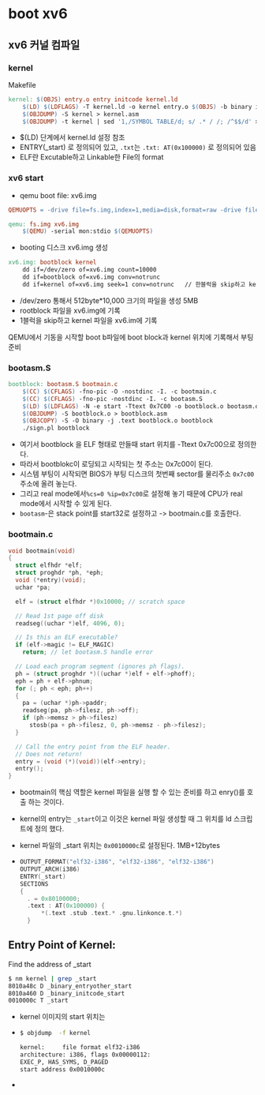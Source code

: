 # boot xv6

## xv6 커널 컴파일

### kernel 

Makefile

```makefile
kernel: $(OBJS) entry.o entry initcode kernel.ld
	$(LD) $(LDFLAGS) -T kernel.ld -o kernel entry.o $(OBJS) -b binary initcode entryother
	$(OBJDUMP) -S kernel > kernel.asm
	$(OBJDUMP) -t kernel | sed '1,/SYMBOL TABLE/d; s/ .* / /; /^$$/d' > kernel.sym
```

* $(LD) 단계에서 kernel.ld  설정 참조
* ENTRY(_start) 로 정의되어 있고, `.txt`는   `.txt: AT(0x100000)` 로 정의되어 있음
* ELF란 Excutable하고 Linkable한 File의 format

###  xv6 start 

* qemu boot file: xv6.img

```makefile
QEMUOPTS = -drive file=fs.img,index=1,media=disk,format=raw -drive file=xv6.img,index=0,media=disk,format=raw -smp $(CPUS) -m 512 $(QEMUEXTRA)

qemu: fs.img xv6.img
	$(QEMU) -serial mon:stdio $(QEMUOPTS)
```

* booting 디스크 xv6.img 생성

```makefile
xv6.img: bootblock kernel
	dd if=/dev/zero of=xv6.img count=10000
	dd if=bootblock of=xv6.img conv=notrunc
	dd if=kernel of=xv6.img seek=1 conv=notrunc   // 한블럭을 skip하고 kernel 파일을 기록한다.
```

* /dev/zero 통해서 512byte*10,000 크기의 파일을 생성 5MB
* rootblock 파일을 xv6.img에 기록
* 1블럭을 skip하고 kernel 파일을 xv6.im에 기록

QEMU에서 기동을 시작할 boot b파일에 boot block과 kernel 위치에 기록해서 부팅 준비

### bootasm.S

```makefile
bootblock: bootasm.S bootmain.c
	$(CC) $(CFLAGS) -fno-pic -O -nostdinc -I. -c bootmain.c
	$(CC) $(CFLAGS) -fno-pic -nostdinc -I. -c bootasm.S
	$(LD) $(LDFLAGS) -N -e start -Ttext 0x7C00 -o bootblock.o bootasm.o bootmain.o
	$(OBJDUMP) -S bootblock.o > bootblock.asm
	$(OBJCOPY) -S -O binary -j .text bootblock.o bootblock
	./sign.pl bootblock
```

* 여기서 bootblock 을 ELF 형태로 만들때  start 위치를 -Ttext 0x7c00으로 정의한다.
* 따라서 bootblokc이 로딩되고 시작되는 첫 주소는 0x7c00이 된다.
* 시스템 부팅이 시작되면 BIOS가 부팅 디스크의 첫번째 sector를  물리주소 `0x7c00` 주소에 올려 놓는다.
* 그리고  real mode에서`%cs=0 %ip=0x7c00`로 설정해 놓기 때문에 CPU가 real mode에서 시작할 수 있게 된다.
* `bootasm`-은 stack point를 start32로 설정하고  -> bootmain.c를 호출한다.

### bootmain.c

```c
void bootmain(void)
{
  struct elfhdr *elf;
  struct proghdr *ph, *eph;
  void (*entry)(void);
  uchar *pa;

  elf = (struct elfhdr *)0x10000; // scratch space

  // Read 1st page off disk
  readseg((uchar *)elf, 4096, 0);

  // Is this an ELF executable?
  if (elf->magic != ELF_MAGIC)
    return; // let bootasm.S handle error

  // Load each program segment (ignores ph flags).
  ph = (struct proghdr *)((uchar *)elf + elf->phoff);
  eph = ph + elf->phnum;
  for (; ph < eph; ph++)
  {
    pa = (uchar *)ph->paddr;
    readseg(pa, ph->filesz, ph->off);
    if (ph->memsz > ph->filesz)
      stosb(pa + ph->filesz, 0, ph->memsz - ph->filesz);
  }

  // Call the entry point from the ELF header.
  // Does not return!
  entry = (void (*)(void))(elf->entry);
  entry();
}
```

* bootmain의 핵심 역할은 kernel 파일을 실행 할 수 있는 준비를 하고 enry()를 호출 하는 것이다.

* kernel의 entry는 `_start`이고  이것은 kernel 파일 생성할 때 그 위치를 ld 스크립트에 정의 했다.

* kernel 파일의 _start 위치는 `0x0010000c`로 설정된다. 1MB+12bytes

* ```c
  OUTPUT_FORMAT("elf32-i386", "elf32-i386", "elf32-i386")
  OUTPUT_ARCH(i386)
  ENTRY(_start)
  SECTIONS
  {
  	. = 0x80100000;
  	.text : AT(0x100000) {
  		*(.text .stub .text.* .gnu.linkonce.t.*)
  	}
  ```



## Entry Point of Kernel:

Find the address of _start

```sh
$ nm kernel | grep _start
8010a48c D _binary_entryother_start
8010a460 D _binary_initcode_start
0010000c T _start
```

* kernel 이미지의 start 위치는

* ```bash
  $ objdump  -f kernel
  
  kernel:     file format elf32-i386
  architecture: i386, flags 0x00000112:
  EXEC_P, HAS_SYMS, D_PAGED
  start address 0x0010000c
  ```

* 

